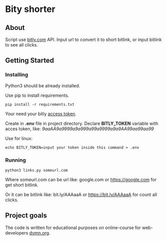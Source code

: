 # Bity shorter

## About <a name = "about"></a>

Script use [bitly.com](https://bitly.com/) API. Input url to convert it to short bitlink, or input bitlink to see all clicks.

## Getting Started <a name = "getting_started"></a>

### Installing

Python3 should be already installed.

Use pip to install requirements.

```
pip install -r requirements.txt
```

Your need your bitly [access token](https://gist.github.com/dvmn-tasks/58f5fdf7b8eb61ea4ed1b528b74d1ab5#Authentication). 

Create in **.env** file in project directory. Declare **BITLY_TOKEN** variable with acces token, like: *9aaAA9a9999a9a999a99a9999a9a9AA99aa99aa99*

Use for linux:
```
echo BITLY_TOKEN=input your token inside this command > .env
```

### Running

```
python3 links.py someurl.com
```
Where someurl.com can be url like: google.com or https://google.com for get short bitlink.

Or it can be bitlink like: bit.ly/AAAaaA or https://bit.ly/AAAaaA for count all clicks. 

## Project goals <a name = "project_goals"></a>

The code is written for educational purposes on online-course for web-developers [dvmn.org](https://dvmn.org/).

